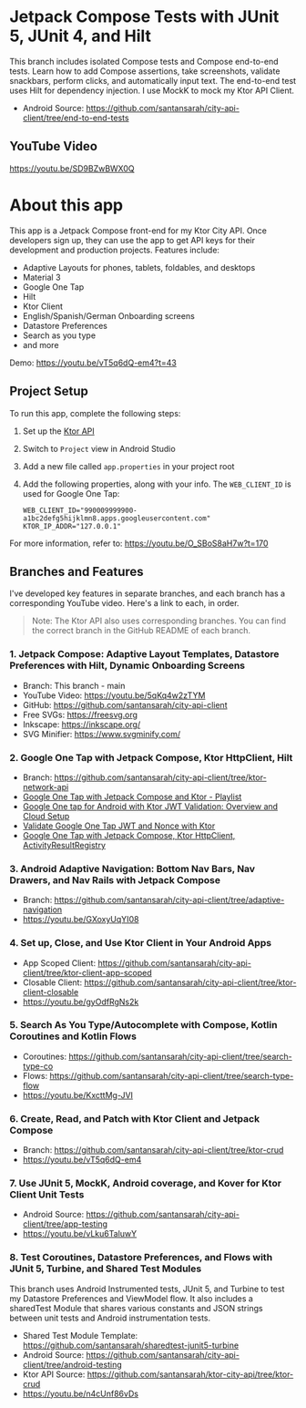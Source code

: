 # Jetpack Compose Tests with JUnit 5, JUnit 4, and Hilt

This branch includes isolated Compose tests and Compose end-to-end tests. Learn how to
add Compose assertions, take screenshots, validate snackbars, perform clicks, and
automatically input text. The end-to-end test uses Hilt for dependency injection. I use
MockK to mock my Ktor API Client.

* Android Source: https://github.com/santansarah/city-api-client/tree/end-to-end-tests

## YouTube Video

https://youtu.be/SD9BZwBWX0Q

# About this app

This app is a Jetpack Compose front-end for my Ktor City API. Once developers sign up, they can
use the app to get API keys for their development and production projects. Features include:

* Adaptive Layouts for phones, tablets, foldables, and desktops
* Material 3
* Google One Tap
* Hilt
* Ktor Client
* English/Spanish/German Onboarding screens
* Datastore Preferences
* Search as you type
* and more

Demo: https://youtu.be/vT5q6dQ-em4?t=43

## Project Setup

To run this app, complete the following steps:

1. Set up the [Ktor API](https://github.com/santansarah/ktor-city-api)
2. Switch to `Project` view in Android Studio
3. Add a new file called `app.properties` in your project root
4. Add the following properties, along with your info. The `WEB_CLIENT_ID` is used for Google
   One Tap:

    ```
    WEB_CLIENT_ID="990009999900-a1bc2defg5hijklmn8.apps.googleusercontent.com"
    KTOR_IP_ADDR="127.0.0.1"
    ```

For more information, refer to: https://youtu.be/O_SBoS8aH7w?t=170

## Branches and Features

I've developed key features in separate branches, and each branch has a corresponding YouTube
video. Here's a link to each, in order.

> Note: The Ktor API also uses corresponding branches. You can find the correct branch in the
> GitHub README of each branch.

### 1. Jetpack Compose: Adaptive Layout Templates, Datastore Preferences with Hilt, Dynamic Onboarding Screens

* Branch: This branch - main
* YouTube Video: https://youtu.be/5qKq4w2zTYM
* GitHub: https://github.com/santansarah/city-api-client
* Free SVGs: https://freesvg.org
* Inkscape: https://inkscape.org/
* SVG Minifier: https://www.svgminify.com/

### 2. Google One Tap with Jetpack Compose, Ktor HttpClient, Hilt

* Branch: https://github.com/santansarah/city-api-client/tree/ktor-network-api
* [Google One Tap with Jetpack Compose and Ktor - Playlist](https://www.youtube.com/playlist?list=PLzxawGXQRFswx9iqiCCnrDtYJw1zwGLkd)
* [Google One tap for Android with Ktor JWT Validation: Overview and Cloud Setup](https://youtu.be/WsnNiQje1o8)
* [Validate Google One Tap JWT and Nonce with Ktor](https://youtu.be/Q7PgQdXfETU)
* [Google One Tap with Jetpack Compose, Ktor HttpClient, ActivityResultRegistry](https://youtu.be/O_SBoS8aH7w)

### 3. Android Adaptive Navigation: Bottom Nav Bars, Nav Drawers, and Nav Rails with Jetpack Compose

* Branch: https://github.com/santansarah/city-api-client/tree/adaptive-navigation
* https://youtu.be/GXoxyUqYI08

### 4. Set up, Close, and Use Ktor Client in Your Android Apps

* App Scoped Client: https://github.com/santansarah/city-api-client/tree/ktor-client-app-scoped
* Closable Client: https://github.com/santansarah/city-api-client/tree/ktor-client-closable
* https://youtu.be/gyOdfRgNs2k

### 5. Search As You Type/Autocomplete with Compose, Kotlin Coroutines and Kotlin Flows

* Coroutines: https://github.com/santansarah/city-api-client/tree/search-type-co
* Flows: https://github.com/santansarah/city-api-client/tree/search-type-flow
* https://youtu.be/KxcttMg-JVI

### 6. Create, Read, and Patch with Ktor Client and Jetpack Compose

* Branch: https://github.com/santansarah/city-api-client/tree/ktor-crud
* https://youtu.be/vT5q6dQ-em4

### 7. Use JUnit 5, MockK, Android coverage, and Kover for Ktor Client Unit Tests

* Android Source: https://github.com/santansarah/city-api-client/tree/app-testing
* https://youtu.be/vLku6TaluwY

### 8. Test Coroutines, Datastore Preferences, and Flows with JUnit 5, Turbine, and Shared Test Modules

This branch uses Android Instrumented tests, JUnit 5, and Turbine to test my Datastore Preferences
and ViewModel flow. It also includes a sharedTest Module that shares various constants and JSON
strings between unit tests and Android instrumentation tests.

* Shared Test Module Template: https://github.com/santansarah/sharedtest-junit5-turbine
* Android Source: https://github.com/santansarah/city-api-client/tree/android-testing
* Ktor API Source: https://github.com/santansarah/ktor-city-api/tree/ktor-crud
* https://youtu.be/n4cUnf86vDs

